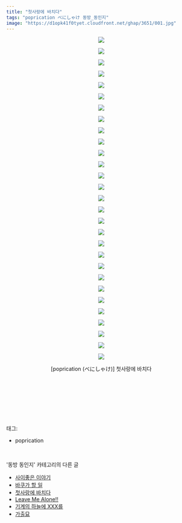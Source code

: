 ```yaml
---
title: "첫사랑에 바치다"
tags: "poprication べにしゃけ 동방_동인지"
image: "https://d1opk41f0tyet.cloudfront.net/ghap/3651/001.jpg"
---
```

<div class="article">
<p style="text-align: center; clear: none; float: none;"><img src="{{ site.imgserver10 }}/ghap/3651/001.jpg"/></p>
<p style="text-align: center; clear: none; float: none;"><img src="{{ site.imgserver10 }}/ghap/3651/002.jpg"/></p>
<p style="text-align: center; clear: none; float: none;"><img src="{{ site.imgserver10 }}/ghap/3651/003.jpg"/></p>
<p style="text-align: center; clear: none; float: none;"><img src="{{ site.imgserver10 }}/ghap/3651/004.jpg"/></p>
<p style="text-align: center; clear: none; float: none;"><img src="{{ site.imgserver10 }}/ghap/3651/005.jpg"/></p>
<p style="text-align: center; clear: none; float: none;"><img src="{{ site.imgserver10 }}/ghap/3651/006.jpg"/></p>
<p style="text-align: center; clear: none; float: none;"><img src="{{ site.imgserver10 }}/ghap/3651/007.jpg"/></p>
<p style="text-align: center; clear: none; float: none;"><img src="{{ site.imgserver10 }}/ghap/3651/008.jpg"/></p>
<p style="text-align: center; clear: none; float: none;"><img src="{{ site.imgserver10 }}/ghap/3651/009.jpg"/></p>
<p style="text-align: center; clear: none; float: none;"><img src="{{ site.imgserver10 }}/ghap/3651/010.jpg"/></p>
<p style="text-align: center; clear: none; float: none;"><img src="{{ site.imgserver10 }}/ghap/3651/011.jpg"/></p>
<p style="text-align: center; clear: none; float: none;"><img src="{{ site.imgserver10 }}/ghap/3651/012.jpg"/></p>
<p style="text-align: center; clear: none; float: none;"><img src="{{ site.imgserver10 }}/ghap/3651/013.jpg"/></p>
<p style="text-align: center; clear: none; float: none;"><img src="{{ site.imgserver10 }}/ghap/3651/014.jpg"/></p>
<p style="text-align: center; clear: none; float: none;"><img src="{{ site.imgserver10 }}/ghap/3651/015.jpg"/></p>
<p style="text-align: center; clear: none; float: none;"><img src="{{ site.imgserver10 }}/ghap/3651/016.jpg"/></p>
<p style="text-align: center; clear: none; float: none;"><img src="{{ site.imgserver10 }}/ghap/3651/017.jpg"/></p>
<p style="text-align: center; clear: none; float: none;"><img src="{{ site.imgserver10 }}/ghap/3651/018.jpg"/></p>
<p style="text-align: center; clear: none; float: none;"><img src="{{ site.imgserver10 }}/ghap/3651/019.jpg"/></p>
<p style="text-align: center; clear: none; float: none;"><img src="{{ site.imgserver10 }}/ghap/3651/020.jpg"/></p>
<p style="text-align: center; clear: none; float: none;"><img src="{{ site.imgserver10 }}/ghap/3651/021.jpg"/></p>
<p style="text-align: center; clear: none; float: none;"><img src="{{ site.imgserver10 }}/ghap/3651/022.jpg"/></p>
<p style="text-align: center; clear: none; float: none;"><img src="{{ site.imgserver10 }}/ghap/3651/023.jpg"/></p>
<p style="text-align: center; clear: none; float: none;"><img src="{{ site.imgserver10 }}/ghap/3651/024.jpg"/></p>
<p style="text-align: center; clear: none; float: none;"><img src="{{ site.imgserver10 }}/ghap/3651/025.jpg"/></p>
<p style="text-align: center; clear: none; float: none;"><img src="{{ site.imgserver10 }}/ghap/3651/026.jpg"/></p>
<p style="text-align: center; clear: none; float: none;"><img src="{{ site.imgserver10 }}/ghap/3651/027.jpg"/></p>
<p style="text-align: center; clear: none; float: none;"><img src="{{ site.imgserver10 }}/ghap/3651/028.jpg"/></p>
<p style="text-align: center; clear: none; float: none;"><img src="{{ site.imgserver10 }}/ghap/3651/029.jpg"/></p>
<p style="text-align: center; clear: none; float: none;">[poprication (べにしゃけ)] 첫사랑에 바치다</p>
<p style="text-align: center; clear: none; float: none;"><br/></p>
<p style="text-align: center; clear: none; float: none;"><br/></p>
<p><br/></p>
</div><br/>
<div class="tagTrail">
<p>태그: </p>
<ul>
<li>poprication</li>
</ul>
</div><br/>
<div class="another">
<p>'동방 동인지' 카테고리의 다른 글</p>
<ul>
<li><a href="/ghap_3655">사이좋은 이야기</a></li>
<li><a href="/ghap_3654">바쿠가 할 일</a></li>
<li><a href="/ghap_3651">첫사랑에 바치다</a></li>
<li><a href="/ghap_3638">Leave Me Alone!!</a></li>
<li><a href="/ghap_3630">기계의 하늘에 XXX를</a></li>
<li><a href="/ghap_3629">가출묘</a></li>
</ul>
</div><br/>
<div class="cb_module cb_fluid">
<div class="cb_wrt cb_profile">
</div><!-- commentList close -->
</div><br/>
